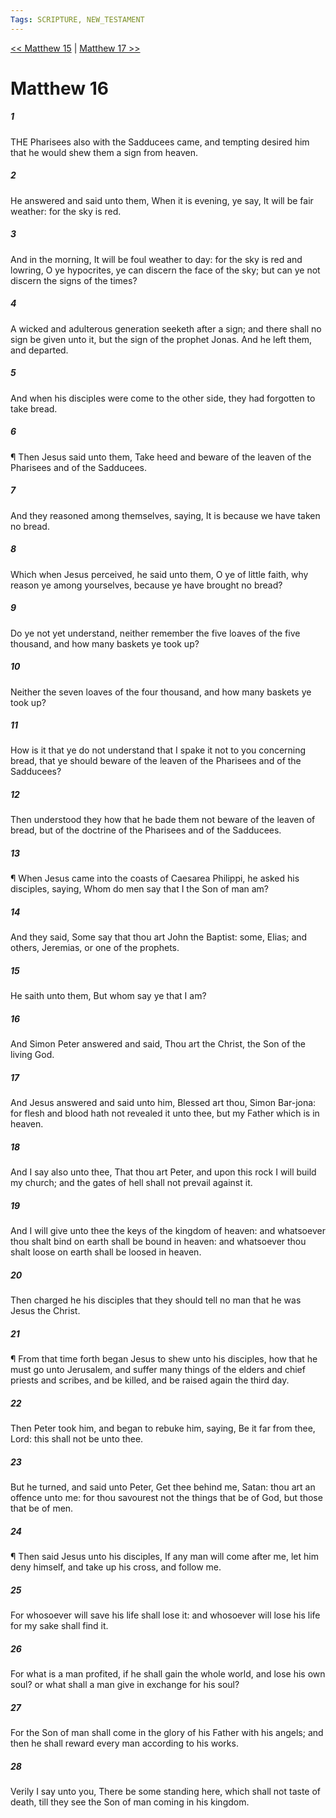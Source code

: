 ```yaml
---
Tags: SCRIPTURE, NEW_TESTAMENT
---
```


[<< Matthew 15](NEW_TESTAMENT/01_Matthew/Matthew_15.md) | [Matthew 17 >>](NEW_TESTAMENT/01_Matthew/Matthew_17.md)

# Matthew 16

##### 1

THE Pharisees also with the Sadducees came, and tempting desired him that he would shew them a sign from heaven.

##### 2

He answered and said unto them, When it is evening, ye say, It will be fair weather: for the sky is red.

##### 3

And in the morning, It will be foul weather to day: for the sky is red and lowring, O ye hypocrites, ye can discern the face of the sky; but can ye not discern the signs of the times?

##### 4

A wicked and adulterous generation seeketh after a sign; and there shall no sign be given unto it, but the sign of the prophet Jonas. And he left them, and departed.

##### 5

And when his disciples were come to the other side, they had forgotten to take bread.

##### 6

¶ Then Jesus said unto them, Take heed and beware of the leaven of the Pharisees and of the Sadducees.

##### 7

And they reasoned among themselves, saying, It is because we have taken no bread.

##### 8

Which when Jesus perceived, he said unto them, O ye of little faith, why reason ye among yourselves, because ye have brought no bread?

##### 9

Do ye not yet understand, neither remember the five loaves of the five thousand, and how many baskets ye took up?

##### 10

Neither the seven loaves of the four thousand, and how many baskets ye took up?

##### 11

How is it that ye do not understand that I spake it not to you concerning bread, that ye should beware of the leaven of the Pharisees and of the Sadducees?

##### 12

Then understood they how that he bade them not beware of the leaven of bread, but of the doctrine of the Pharisees and of the Sadducees.

##### 13

¶ When Jesus came into the coasts of Caesarea Philippi, he asked his disciples, saying, Whom do men say that I the Son of man am?

##### 14

And they said, Some say that thou art John the Baptist: some, Elias; and others, Jeremias, or one of the prophets.

##### 15

He saith unto them, But whom say ye that I am?

##### 16

And Simon Peter answered and said, Thou art the Christ, the Son of the living God.

##### 17

And Jesus answered and said unto him, Blessed art thou, Simon Bar-jona: for flesh and blood hath not revealed it unto thee, but my Father which is in heaven.

##### 18

And I say also unto thee, That thou art Peter, and upon this rock I will build my church; and the gates of hell shall not prevail against it.

##### 19

And I will give unto thee the keys of the kingdom of heaven: and whatsoever thou shalt bind on earth shall be bound in heaven: and whatsoever thou shalt loose on earth shall be loosed in heaven.

##### 20

Then charged he his disciples that they should tell no man that he was Jesus the Christ.

##### 21

¶ From that time forth began Jesus to shew unto his disciples, how that he must go unto Jerusalem, and suffer many things of the elders and chief priests and scribes, and be killed, and be raised again the third day.

##### 22

Then Peter took him, and began to rebuke him, saying, Be it far from thee, Lord: this shall not be unto thee.

##### 23

But he turned, and said unto Peter, Get thee behind me, Satan: thou art an offence unto me: for thou savourest not the things that be of God, but those that be of men.

##### 24

¶ Then said Jesus unto his disciples, If any man will come after me, let him deny himself, and take up his cross, and follow me.

##### 25

For whosoever will save his life shall lose it: and whosoever will lose his life for my sake shall find it.

##### 26

For what is a man profited, if he shall gain the whole world, and lose his own soul? or what shall a man give in exchange for his soul?

##### 27

For the Son of man shall come in the glory of his Father with his angels; and then he shall reward every man according to his works.

##### 28

Verily I say unto you, There be some standing here, which shall not taste of death, till they see the Son of man coming in his kingdom.
